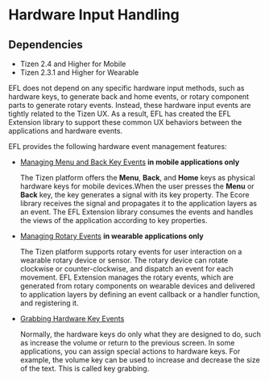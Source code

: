 # Hardware Input Handling

## Dependencies

- Tizen 2.4 and Higher for Mobile
- Tizen 2.3.1 and Higher for Wearable

EFL does not depend on any specific hardware input methods, such as hardware keys, to generate back and home events, or rotary component parts to generate rotary events. Instead, these hardware input events are tightly related to the Tizen UX. As a result, EFL has created the EFL Extension library to support these common UX behaviors between the applications and hardware events.

EFL provides the following hardware event management features:

- [Managing Menu and Back Key Events](./key-events-mn.md) **in mobile applications only**

  The Tizen platform offers the **Menu**, **Back**, and **Home** keys as physical hardware keys for mobile devices.When the user presses the **Menu** or **Back** key, the key generates a signal with its key property. The Ecore library receives the signal and propagates it to the application layers as an event. The EFL Extension library consumes the events and handles the views of the application according to key properties. 

- [Managing Rotary Events](./rotary-events-wn.md) **in wearable applications only**

  The Tizen platform supports rotary events for user interaction on a wearable rotary device or sensor. The rotary device can rotate clockwise or counter-clockwise, and dispatch an event for each movement. EFL Extension manages the rotary events, which are generated from rotary components on wearable devices and delivered to application layers by defining an event callback or a handler function, and registering it.

- [Grabbing Hardware Key Events](./key-grab-n.md)

  Normally, the hardware keys do only what they are designed to do, such as increase the volume or return to the previous screen. In some applications, you can assign special actions to hardware keys. For example, the volume key can be used to increase and decrease the size of the text. This is called key grabbing.